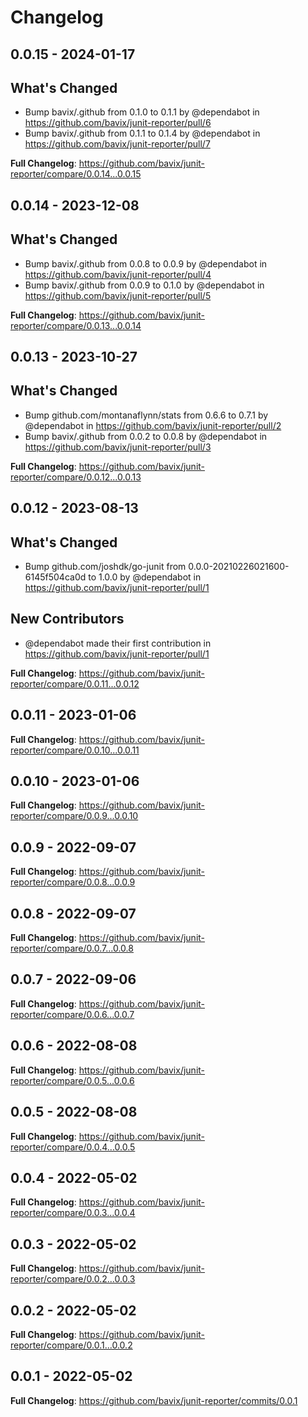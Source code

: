 # Changelog

## 0.0.15 - 2024-01-17

## What's Changed
* Bump bavix/.github from 0.1.0 to 0.1.1 by @dependabot in https://github.com/bavix/junit-reporter/pull/6
* Bump bavix/.github from 0.1.1 to 0.1.4 by @dependabot in https://github.com/bavix/junit-reporter/pull/7


**Full Changelog**: https://github.com/bavix/junit-reporter/compare/0.0.14...0.0.15

## 0.0.14 - 2023-12-08

## What's Changed
* Bump bavix/.github from 0.0.8 to 0.0.9 by @dependabot in https://github.com/bavix/junit-reporter/pull/4
* Bump bavix/.github from 0.0.9 to 0.1.0 by @dependabot in https://github.com/bavix/junit-reporter/pull/5


**Full Changelog**: https://github.com/bavix/junit-reporter/compare/0.0.13...0.0.14

## 0.0.13 - 2023-10-27

## What's Changed
* Bump github.com/montanaflynn/stats from 0.6.6 to 0.7.1 by @dependabot in https://github.com/bavix/junit-reporter/pull/2
* Bump bavix/.github from 0.0.2 to 0.0.8 by @dependabot in https://github.com/bavix/junit-reporter/pull/3


**Full Changelog**: https://github.com/bavix/junit-reporter/compare/0.0.12...0.0.13

## 0.0.12 - 2023-08-13

## What's Changed
* Bump github.com/joshdk/go-junit from 0.0.0-20210226021600-6145f504ca0d to 1.0.0 by @dependabot in https://github.com/bavix/junit-reporter/pull/1

## New Contributors
* @dependabot made their first contribution in https://github.com/bavix/junit-reporter/pull/1

**Full Changelog**: https://github.com/bavix/junit-reporter/compare/0.0.11...0.0.12

## 0.0.11 - 2023-01-06

**Full Changelog**: https://github.com/bavix/junit-reporter/compare/0.0.10...0.0.11

## 0.0.10 - 2023-01-06

**Full Changelog**: https://github.com/bavix/junit-reporter/compare/0.0.9...0.0.10

## 0.0.9 - 2022-09-07

**Full Changelog**: https://github.com/bavix/junit-reporter/compare/0.0.8...0.0.9

## 0.0.8 - 2022-09-07

**Full Changelog**: https://github.com/bavix/junit-reporter/compare/0.0.7...0.0.8

## 0.0.7 - 2022-09-06

**Full Changelog**: https://github.com/bavix/junit-reporter/compare/0.0.6...0.0.7

## 0.0.6 - 2022-08-08

**Full Changelog**: https://github.com/bavix/junit-reporter/compare/0.0.5...0.0.6

## 0.0.5 - 2022-08-08

**Full Changelog**: https://github.com/bavix/junit-reporter/compare/0.0.4...0.0.5

## 0.0.4 - 2022-05-02

**Full Changelog**: https://github.com/bavix/junit-reporter/compare/0.0.3...0.0.4

## 0.0.3 - 2022-05-02

**Full Changelog**: https://github.com/bavix/junit-reporter/compare/0.0.2...0.0.3

## 0.0.2 - 2022-05-02

**Full Changelog**: https://github.com/bavix/junit-reporter/compare/0.0.1...0.0.2

## 0.0.1 - 2022-05-02

**Full Changelog**: https://github.com/bavix/junit-reporter/commits/0.0.1

